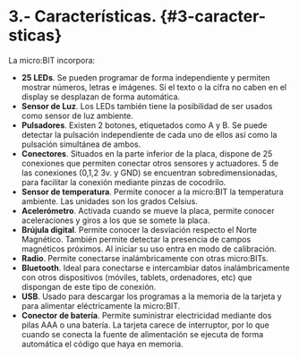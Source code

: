 # 3.- Características. {#3-caracter-sticas}

La micro:BIT incorpora:

*   **25 LEDs**. Se pueden programar de forma independiente y permiten mostrar números, letras e imágenes. Si el texto o la cifra no caben en el display se desplazan de forma automática.
*   **Sensor de Luz**. Los LEDs también tiene la posibilidad de ser usados como sensor de luz ambiente.
*   **Pulsadores**. Existen 2 botones, etiquetados como A y B. Se puede detectar la pulsación independiente de cada uno de ellos así como la pulsación simultánea de ambos.
*   **Conectores**. Situados en la parte inferior de la placa, dispone de 25 conexiones que permiten conectar otros sensores y actuadores. 5 de las conexiones (0,1,2 3v. y GND) se encuentran sobredimensionadas, para facilitar la conexión mediante pinzas de cocodrilo.
*   **Sensor de temperatura**. Permite conocer a la micro:BIT la temperatura ambiente. Las unidades son los grados Celsius.
*   **Acelerómetro**. Activada cuando se mueve la placa, permite conocer aceleraciones y giros a los que se somete la placa.
*   **Brújula digital**. Permite conocer la desviación respecto el Norte Magnético. También permite detectar la presencia de campos magnéticos próximos. Al iniciar su uso entra en modo de calibración.
*   **Radio**. Permite conectarse inalámbricamente con otras micro:BITs.
*   **Bluetooth**. Ideal para conectarse e intercambiar datos inalámbricamente con otros dispositivos (móviles, tablets, ordenadores, etc) que dispongan de este tipo de conexión.
*   **USB**. Usado para descargar los programas a la memoria de la tarjeta y para alimentar eléctricamente la micro:BIT.
*   **Conector de batería**. Permite suministrar electricidad mediante dos pilas AAA o una batería. La tarjeta carece de interruptor, por lo que cuando se conecta la fuente de alimentación se ejecuta de forma automática el código que haya en memoria.